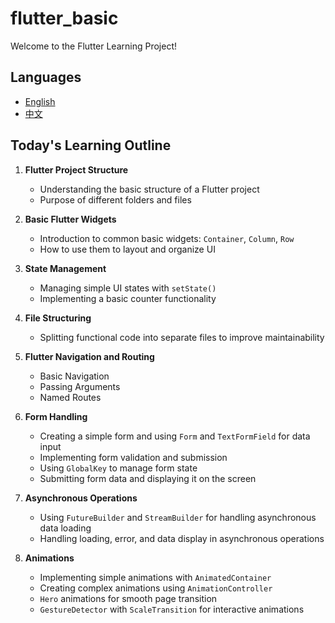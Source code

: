 # flutter_basic

Welcome to the Flutter Learning Project!

## Languages
- [English](README_EN.md)
- [中文](README_CN.md)

## Today's Learning Outline

1. **Flutter Project Structure**
   - Understanding the basic structure of a Flutter project
   - Purpose of different folders and files

2. **Basic Flutter Widgets**
   - Introduction to common basic widgets: `Container`, `Column`, `Row`
   - How to use them to layout and organize UI

3. **State Management**
   - Managing simple UI states with `setState()`
   - Implementing a basic counter functionality

4. **File Structuring**
   - Splitting functional code into separate files to improve maintainability

5. **Flutter Navigation and Routing**
   - Basic Navigation
   - Passing Arguments
   - Named Routes

6. **Form Handling**
   - Creating a simple form and using `Form` and `TextFormField` for data input
   - Implementing form validation and submission
   - Using `GlobalKey` to manage form state
   - Submitting form data and displaying it on the screen

7. **Asynchronous Operations**
   - Using `FutureBuilder` and `StreamBuilder` for handling asynchronous data loading
   - Handling loading, error, and data display in asynchronous operations

8. **Animations**
   - Implementing simple animations with `AnimatedContainer`
   - Creating complex animations using `AnimationController`
   - `Hero` animations for smooth page transition
   - `GestureDetector` with `ScaleTransition` for interactive animations